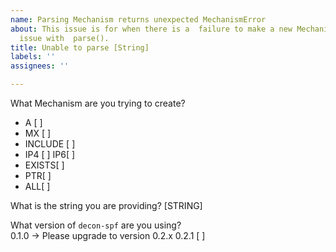```yaml
---
name: Parsing Mechanism returns unexpected MechanismError
about: This issue is for when there is a  failure to make a new Mechanism due to an
  issue with  parse().
title: Unable to parse [String]
labels: ''
assignees: ''

---
```


What Mechanism are you trying to create?  
- A [ ] 
- MX [ ]
- INCLUDE [ ]
- IP4 [ ] IP6[ ]
- EXISTS[ ]
- PTR[ ]
- ALL[ ]

What is the string you are providing?
[STRING]

What version of `decon-spf` are you using?  
0.1.0 -> Please upgrade to version 0.2.x
0.2.1 [ ]
